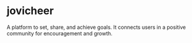# jovicheer
A platform to set, share, and achieve goals. It connects users in a positive community for encouragement and growth.
